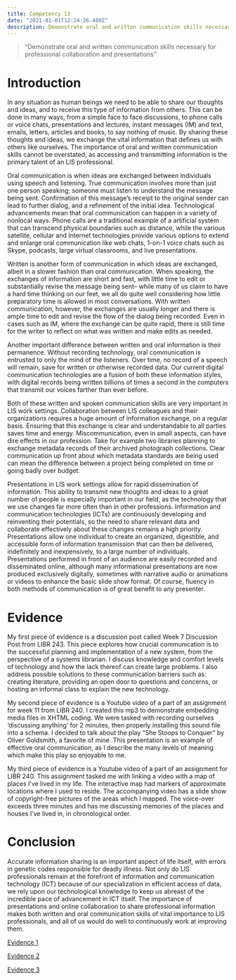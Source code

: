 ```yaml
---
title: Competency 13
date: "2021-01-01T12:24:36.480Z"
description: Demonstrate oral and written communication skills necessary for professional collaboration and presentations
---
```


> “Demonstrate oral and written communication skills necessary for professional collaboration and presentations”



# Introduction



In any situation as human beings we need to be able to share our thoughts and ideas, and to receive this type of information from others. This can be done in many ways, from a simple face to face discussions, to phone calls or voice chats, presentations and lectures, instant messages (IM) and text, emails, letters, articles and books, to say nothing of music. By sharing these thoughts and ideas, we exchange the vital information that defines us with others like ourselves. The importance of oral and written communication skills cannot be overstated, as accessing and transmitting information is the primary talent of an LIS professional.



Oral communication is when ideas are exchanged between individuals using speech and listening. True communication involves more than just one person speaking; someone must listen to understand the message being sent. Confirmation of this message’s receipt to the original sender can lead to further dialog, and a refinement of the initial idea. Technological advancements mean that oral communication can happen in a variety of nonlocal ways. Phone calls are a traditional example of a artificial system that can transcend physical boundaries such as distance, while the various satellite, cellular and Internet technologies provide various options to extend and enlarge oral communication like web chats, 1-on-1 voice chats such as Skype, podcasts, large virtual classrooms, and live presentations.



Written is another form of communication in which ideas are exchanged, albeit in a slower fashion than oral communication. When speaking, the exchanges of information are short and fast, with little time to edit or substantially revise the message being sent– while many of us claim to have a hard time thinking on our feet, we all do quite well considering how little preparatory time is allowed in most conversations. With written communication, however, the exchanges are usually longer and there is ample time to edit and revise the flow of the dialog being recorded. Even in cases such as IM, where the exchange can be quite rapid, there is still time for the writer to reflect on what was written and make edits as needed.



Another important difference between written and oral information is their permanence. Without recording technology, oral communication is entrusted to only the mind of the listeners. Over time, no record of a speech will remain, save for written or otherwise recorded data. Our current digital communication technologies are a fusion of both these information styles, with digital records being written billions of times a second in the computers that transmit our voices farther than ever before.



Both of these written and spoken communication skills are very important in LIS work settings. Collaboration between LIS colleagues and their organizations requires a huge amount of information exchange, on a regular basis. Ensuring that this exchange is clear and understandable to all parties saves time and energy. Miscommunication, even in small aspects, can have dire effects in our profession. Take for example two libraries planning to exchange metadata records of their archived photograph collections. Clear communication up front about which metadata standards are being used can mean the difference between a project being completed on time or going badly over budget.



Presentations in LIS work settings allow for rapid dissemination of information. This ability to transmit new thoughts and ideas to a great number of people is especially important in our field, as the technology that we use changes far more often than in other professions. Information and communication technologies (ICTs) are continuously developing and reinventing their potentials, so the need to share relevant data and collaborate effectively about these changes remains a high priority. Presentations allow one individual to create an organized, digestible, and accessible form of information transmission that can then be delivered, indefinitely and inexpensively, to a large number of individuals. Presentations performed in front of an audience are easily recorded and disseminated online, although many informational presentations are now produced exclusively digitally, sometimes with narrative audio or animations or videos to enhance the basic slide show format. Of course, fluency in both methods of communication is of great benefit to any presenter.



# Evidence



My first piece of evidence is a discussion post called Week 7 Discussion Post from LIBR 243. This piece explores how crucial communication is to the successful planning and implementation of a new system, from the perspective of a systems librarian. I discuss knowledge and comfort levels of technology and how the lack thereof can create large problems. I also address possible solutions to these communication barriers such as: creating literature, providing an open door to questions and concerns, or hosting an informal class to explain the new technology.



My second piece of evidence is a Youtube video of a part of an assignment for week 11 from LIBR 240. I created this mp3 to demonstrate embedding media files in XHTML coding. We were tasked with recording ourselves ‘discussing anything’ for 2 minutes, then properly installing this sound file into a schema. I decided to talk about the play “She Stoops to Conquer” by Oliver Goldsmith, a favorite of mine. This presentation is an example of effective oral communication, as I describe the many levels of meaning which make this play so enjoyable to me.



My third piece of evidence is a Youtube video of a part of an assignment for LIBR 240. This assignment tasked me with linking a video with a map of places I’ve lived in my life. The interactive map had markers of approximate locations where I used to reside. The accompanying video has a slide show of copyright-free pictures of the areas which I mapped. The voice-over exceeds three minutes and has me discussing memories of the places and houses I’ve lived in, in chronological order.



# Conclusion



Accurate information sharing is an important aspect of life itself, with errors in genetic codes responsible for deadly illness. Not only do LIS professionals remain at the forefront of information and communication technology (ICT) because of our specialization in efficient access of data, we rely upon our technological knowledge to keep us abreast of the incredible pace of advancement in ICT itself. The importance of presentations and online collaboration to share professional information makes both written and oral communication skills of vital importance to LIS professionals, and all of us would do well to continuously work at improving them.


[Evidence 1](243.Week7Discuss.doc.pdf)

[Evidence 2](240.wk11_browne.mp3)

[Evidence 3](240.swf2avi_001.avi)
